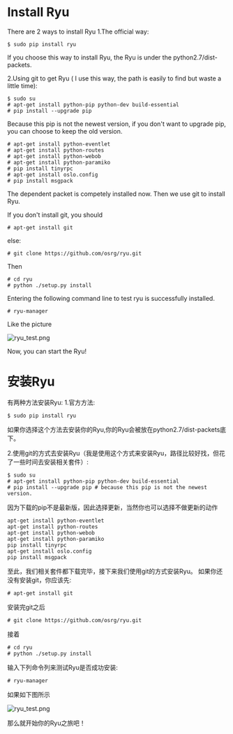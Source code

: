 # Install Ryu
There are 2 ways to install Ryu
1.The official way:
```
$ sudo pip install ryu
```
If you choose this way to install Ryu, the Ryu is under the python2.7/dist-packets.

2.Using git to get Ryu ( I use this way, the path is easily to find but waste a little time):
```
$ sudo su
# apt-get install python-pip python-dev build-essential
# pip install --upgrade pip 
```
Because this pip is not the newest version, if you don't want to upgrade pip, you can choose to keep the old version.
```
# apt-get install python-eventlet
# apt-get install python-routes
# apt-get install python-webob
# apt-get install python-paramiko
# pip install tinyrpc 
# apt-get install oslo.config
# pip install msgpack
```
The dependent packet is competely installed now. Then we use git to install Ryu.

If you don't install git, you should
```
# apt-get install git
```
else:
```
# git clone https://github.com/osrg/ryu.git
```
Then
```
# cd ryu
# python ./setup.py install
```
Entering the following command line to test ryu is successfully installed.
```
# ryu-manager
```
Like the picture

![ryu_test.png](https://github.com/hughesmiao/study_sdn/blob/master/install/images/ryu_test.png)

Now, you can start the Ryu!

# 安装Ryu
有两种方法安装Ryu:
1.官方方法:
```
$ sudo pip install ryu
```
如果你选择这个方法去安装你的Ryu,你的Ryu会被放在python2.7/dist-packets底下。

2.使用git的方式去安装Ryu（我是使用这个方式来安装Ryu，路径比较好找，但花了一些时间去安装相关套件）:
```
$ sudo su
# apt-get install python-pip python-dev build-essential
# pip install --upgrade pip # because this pip is not the newest version.
```
因为下载的pip不是最新版，因此选择更新，当然你也可以选择不做更新的动作
```
apt-get install python-eventlet
apt-get install python-routes
apt-get install python-webob
apt-get install python-paramiko
pip install tinyrpc
apt-get install oslo.config
pip install msgpack
```
至此，我们相关套件都下载完毕，接下来我们使用git的方式安装Ryu。
如果你还没有安装git，你应该先:
```
# apt-get install git
```
安装完git之后
```
# git clone https://github.com/osrg/ryu.git
```
接着
```
# cd ryu
# python ./setup.py install
```
输入下列命令列来测试Ryu是否成功安装:
```
# ryu-manager
```
如果如下图所示

![ryu_test.png](https://github.com/hughesmiao/study_sdn/blob/master/install/images/ryu_test.png)

那么就开始你的Ryu之旅吧！

